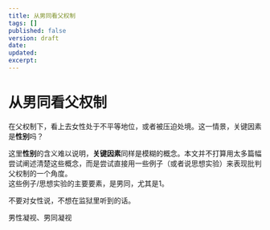 ```yaml
---
title: 从男同看父权制
tags: []
published: false
version: draft
date:
updated:
excerpt:
---
```


# 从男同看父权制

在父权制下，看上去女性处于不平等地位，或者被压迫处境。这一情景，关键因素是**性别**吗？

这里**性别**的含义难以说明，**关键因素**同样是模糊的概念。本文并不打算用太多篇幅尝试阐述清楚这些概念，而是尝试直接用一些例子（或者说思想实验）来表现批判父权制的一个角度。  
这些例子/思想实验的主要要素，是男同，尤其是1。

不要对女性说，不想在监狱里听到的话。

男性凝视、男同凝视
